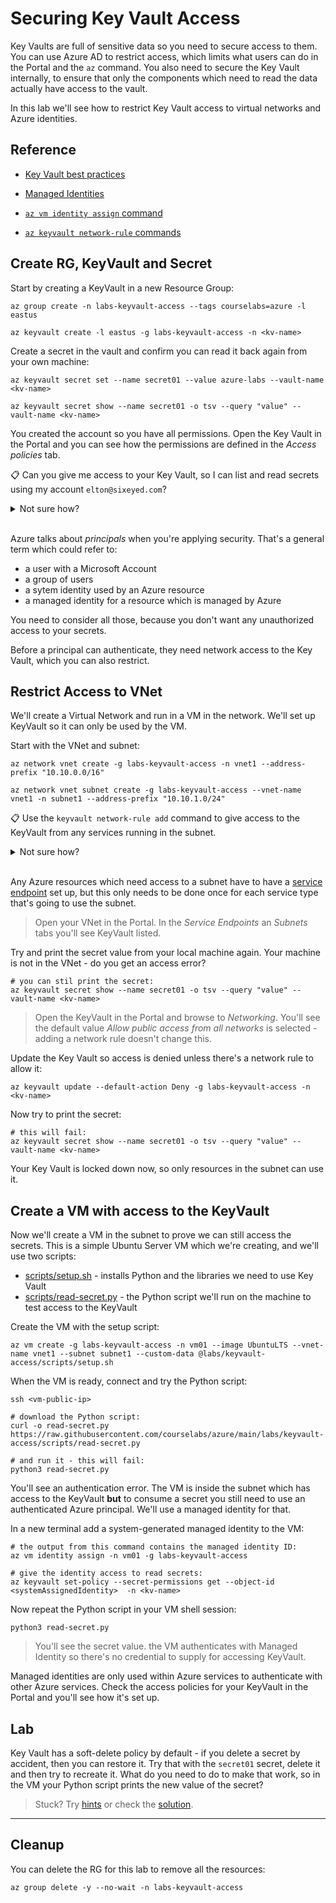 # Securing Key Vault Access

Key Vaults are full of sensitive data so you need to secure access to them. You can use Azure AD to restrict access, which limits what users can do in the Portal and the `az` command. You also need to secure the Key Vault internally, to ensure that only the components which need to read the data actually have access to the vault.

In this lab we'll see how to restrict Key Vault access to virtual networks and Azure identities.

## Reference

- [Key Vault best practices](https://learn.microsoft.com/en-us/azure/key-vault/general/best-practices)

- [Managed Identities](https://docs.microsoft.com/en-us/azure/active-directory/managed-identities-azure-resources/overview)

- [`az vm identity assign` command](https://docs.microsoft.com/en-us/cli/azure/vm/identity?view=azure-cli-latest#az-vm-identity-assign)

- [`az keyvault network-rule` commands](https://docs.microsoft.com/en-us/cli/azure/keyvault/network-rule?view=azure-cli-latest)

## Create RG, KeyVault and Secret

Start by creating a KeyVault in a new Resource Group:

```
az group create -n labs-keyvault-access --tags courselabs=azure -l eastus

az keyvault create -l eastus -g labs-keyvault-access -n <kv-name>
```

Create a secret in the vault and confirm you can read it back again from your own machine:

```
az keyvault secret set --name secret01 --value azure-labs --vault-name <kv-name>

az keyvault secret show --name secret01 -o tsv --query "value" --vault-name <kv-name>
```

You created the account so you have all permissions. Open the Key Vault in the Portal and you can see how the permissions are defined in the _Access policies_ tab.

📋 Can you give me access to your Key Vault, so I can list and read secrets using my account `elton@sixeyed.com`?

<details>
  <summary>Not sure how?</summary>

You can add a new access policy and select the permissions you need, then you need to select a _principal_ to grant the permissions to.

Enter my email and you'll see no results found. The list of principals you can use is limited to your own Azure AD account, an my identity is in a different AD account.

If you wanted to give me access, you'd need to add me as an external ID in your Azure Active Directory.

Don't do that, I don't really want access :)

</details><br/>

Azure talks about _principals_ when you're applying security. That's a general term which could refer to:

- a user with a Microsoft Account
- a group of users
- a sytem identity used by an Azure resource
- a managed identity for a resource which is managed by Azure

You need to consider all those, because you don't want any unauthorized access to your secrets. 

Before a principal can authenticate, they need network access to the Key Vault, which you can also restrict.

## Restrict Access to VNet

We'll create a Virtual Network and run in a VM in the network. We'll set up KeyVault so it can only be used by the VM.

Start with the VNet and subnet:

```
az network vnet create -g labs-keyvault-access -n vnet1 --address-prefix "10.10.0.0/16"

az network vnet subnet create -g labs-keyvault-access --vnet-name vnet1 -n subnet1 --address-prefix "10.10.1.0/24"
```

📋 Use the `keyvault network-rule add` command to give access to the KeyVault from any services running in the subnet.

<details>
  <summary>Not sure how?</summary>

Check the help:

```
az keyvault network-rule add --help
```

Try to add the subnet:

```
# this will show an error:
az keyvault network-rule add -g labs-keyvault-access --vnet-name vnet1 --subnet subnet1 --name <kv-name>
```

Other services aren't allowed to route traffic to subnets unless you explicitly allow them with a _service endpoint_. This sets the subnet so Key Vault resources are allowed into the subnet:

```
az network vnet subnet update -g labs-keyvault-access --vnet-name vnet1 -n subnet1 --service-endpoints 'Microsoft.KeyVault'
```

Now you can add the network rule:

```
az keyvault network-rule add -g labs-keyvault-access --vnet-name vnet1 --subnet subnet1 -n <kv-name>
```

</details><br/>

Any Azure resources which need access to a subnet have to have a [service endpoint](https://learn.microsoft.com/en-us/azure/virtual-network/virtual-network-service-endpoints-overview) set up, but this only needs to be done once for each service type that's going to use the subnet.

> Open your VNet in the Portal. In the _Service Endpoints_ an _Subnets_ tabs you'll see KeyVault listed.

Try and print the secret value from your local machine again. Your machine is not in the VNet - do you get an access error?

```
# you can stil print the secret:
az keyvault secret show --name secret01 -o tsv --query "value" --vault-name <kv-name>
```

> Open the KeyVault in the Portal and browse to _Networking_. You'll see the default value _Allow public access from all networks_ is selected - adding a network rule doesn't change this.

Update the Key Vault so access is denied unless there's a network rule to allow it:

```
az keyvault update --default-action Deny -g labs-keyvault-access -n <kv-name>
```

Now try to print the secret:

```
# this will fail:
az keyvault secret show --name secret01 -o tsv --query "value" --vault-name <kv-name>
```

Your Key Vault is locked down now, so only resources in the subnet can use it.

## Create a VM with access to the KeyVault

Now we'll create a VM in the subnet to prove we can still access the secrets. This is a simple Ubuntu Server VM which we're creating, and we'll use two scripts:

- [scripts/setup.sh](/labs/keyvault-access/scripts/setup.sh) - installs Python and the libraries we need to use Key Vault
- [scripts/read-secret.py](/labs/keyvault-access/scripts/read-secret.py) - the Python script we'll run on the machine to test access to the KeyVault

Create the VM with the setup script:

```
az vm create -g labs-keyvault-access -n vm01 --image UbuntuLTS --vnet-name vnet1 --subnet subnet1 --custom-data @labs/keyvault-access/scripts/setup.sh
```

When the VM is ready, connect and try the Python script:

```
ssh <vm-public-ip>

# download the Python script:
curl -o read-secret.py https://raw.githubusercontent.com/courselabs/azure/main/labs/keyvault-access/scripts/read-secret.py

# and run it - this will fail:
python3 read-secret.py
```

You'll see an authentication error. The VM is inside the subnet which has access to the KeyVault **but** to consume a secret you still need to use an authenticated Azure principal. We'll use a managed identity for that.

In a new terminal add a system-generated managed identity to the VM:

```
# the output from this command contains the managed identity ID:
az vm identity assign -n vm01 -g labs-keyvault-access

# give the identity access to read secrets:
az keyvault set-policy --secret-permissions get --object-id <systemAssignedIdentity>  -n <kv-name>
```

Now repeat the Python script in your VM shell session:

```
python3 read-secret.py
```

> You'll see the secret value. the VM authenticates with Managed Identity so there's no credential to supply for accessing KeyVault.

Managed identities are only used within Azure services to authenticate with other Azure services. Check the access policies for your KeyVault in the Portal and you'll see how it's set up.

## Lab

Key Vault has a soft-delete policy by default - if you delete a secret by accident, then you can restore it. Try that with the `secret01` secret, delete it and then try to recreate it. What do you need to do to make that work, so in the VM your Python script prints the new value of the secret?

> Stuck? Try [hints](hints.md) or check the [solution](solution.md).

___

## Cleanup

You can delete the RG for this lab to remove all the resources:

```
az group delete -y --no-wait -n labs-keyvault-access
```
